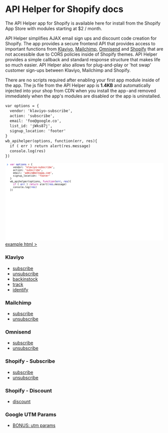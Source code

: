 # API Helper for Shopify docs

The API Helper app for Shopify is available here for install from the Shopify App Store with modules starting at $2 / month.

API Helper simplifies AJAX email sign ups and discount code creation for Shopify. The app provides a secure frontend API that provides access to important functions from [Klaviyo](#klaviyo), [Mailchimp](#mailchimp), [Omnisend](#omnisend) and [Shopify](#shopify) that are not accessible due to CORS policies inside of Shopify themes. API Helper provides a simple callback and standard response structure that makes life so much easier. API Helper also allows for plug-and-play or 'hot swap' customer sign-ups between Klaviyo, Mailchimp and Shopify.

There are no scripts required after enabling your first app module inside of the app. The js file from the API Helper app is __1.4KB__ and automatically injected into your shop from CDN when you install the app - and removed immediately when the app's modules are disabled or the app is uninstalled.

```
var options = {
  vendor: 'klaviyo-subscribe',
  action: 'subscribe',
  email: 'foo@google.co',
  list_id: 'jWks87j',
  signup_location: 'footer'
}
wb_apihelper(options, function(err, res){
  if ( err ) return alert(res.message)
  console.log(res)
})
```
![alt text](Klaviyo/shopify-api-helpers-klaviyo-subscribe.gif)
[example html >](example.html)

### Klaviyo
* [subscribe](/Klaviyo/subscribe.md)
* [unsubscribe](/Klaviyo/unsubscribe.md)
* [backinstock](/Klaviyo/backinstock.md)
* [track](/Klaviyo/track.md)
* [identify](/Klaviyo/identify.md)
### Mailchimp
* [subscribe](/Mailchimp/subscribe.md)
* [unsubscribe](/Mailchimp/unsubscribe.md)
### Omnisend
* [subscribe](/Omnisend/subscribe.md)
* [unsubscribe](/Omnisend/unsubscribe.md)
### Shopify \- Subscribe
* [subscribe](/Shopify/Subscribe/subscribe.md)
* [unsubscribe](/Shopify/Subscribe/unsubscribe.md)
### Shopify \- Discount
* [discount](/Shopify/Discount/subscribe.md)
### Google UTM Params
* [BONUS: utm params](/utms.md)
